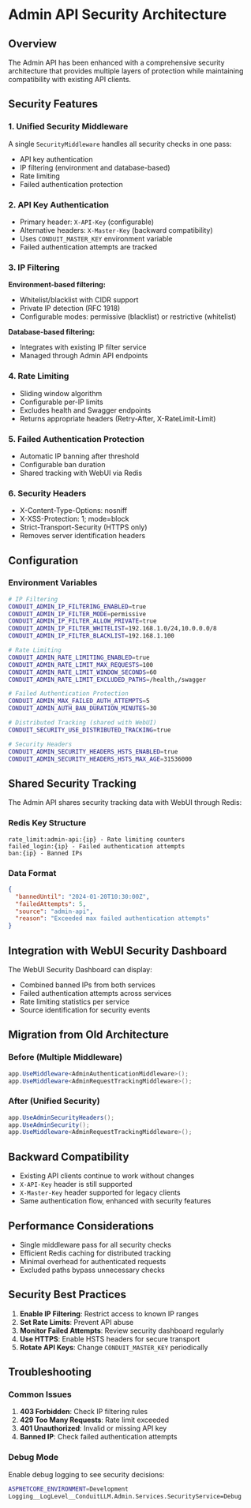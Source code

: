 # Admin API Security Architecture

## Overview

The Admin API has been enhanced with a comprehensive security architecture that provides multiple layers of protection while maintaining compatibility with existing API clients.

## Security Features

### 1. Unified Security Middleware

A single `SecurityMiddleware` handles all security checks in one pass:
- API key authentication
- IP filtering (environment and database-based)
- Rate limiting
- Failed authentication protection

### 2. API Key Authentication

- Primary header: `X-API-Key` (configurable)
- Alternative headers: `X-Master-Key` (backward compatibility)
- Uses `CONDUIT_MASTER_KEY` environment variable
- Failed authentication attempts are tracked

### 3. IP Filtering

**Environment-based filtering:**
- Whitelist/blacklist with CIDR support
- Private IP detection (RFC 1918)
- Configurable modes: permissive (blacklist) or restrictive (whitelist)

**Database-based filtering:**
- Integrates with existing IP filter service
- Managed through Admin API endpoints

### 4. Rate Limiting

- Sliding window algorithm
- Configurable per-IP limits
- Excludes health and Swagger endpoints
- Returns appropriate headers (Retry-After, X-RateLimit-Limit)

### 5. Failed Authentication Protection

- Automatic IP banning after threshold
- Configurable ban duration
- Shared tracking with WebUI via Redis

### 6. Security Headers

- X-Content-Type-Options: nosniff
- X-XSS-Protection: 1; mode=block
- Strict-Transport-Security (HTTPS only)
- Removes server identification headers

## Configuration

### Environment Variables

```bash
# IP Filtering
CONDUIT_ADMIN_IP_FILTERING_ENABLED=true
CONDUIT_ADMIN_IP_FILTER_MODE=permissive
CONDUIT_ADMIN_IP_FILTER_ALLOW_PRIVATE=true
CONDUIT_ADMIN_IP_FILTER_WHITELIST=192.168.1.0/24,10.0.0.0/8
CONDUIT_ADMIN_IP_FILTER_BLACKLIST=192.168.1.100

# Rate Limiting
CONDUIT_ADMIN_RATE_LIMITING_ENABLED=true
CONDUIT_ADMIN_RATE_LIMIT_MAX_REQUESTS=100
CONDUIT_ADMIN_RATE_LIMIT_WINDOW_SECONDS=60
CONDUIT_ADMIN_RATE_LIMIT_EXCLUDED_PATHS=/health,/swagger

# Failed Authentication Protection
CONDUIT_ADMIN_MAX_FAILED_AUTH_ATTEMPTS=5
CONDUIT_ADMIN_AUTH_BAN_DURATION_MINUTES=30

# Distributed Tracking (shared with WebUI)
CONDUIT_SECURITY_USE_DISTRIBUTED_TRACKING=true

# Security Headers
CONDUIT_ADMIN_SECURITY_HEADERS_HSTS_ENABLED=true
CONDUIT_ADMIN_SECURITY_HEADERS_HSTS_MAX_AGE=31536000
```

## Shared Security Tracking

The Admin API shares security tracking data with WebUI through Redis:

### Redis Key Structure

```
rate_limit:admin-api:{ip} - Rate limiting counters
failed_login:{ip} - Failed authentication attempts
ban:{ip} - Banned IPs
```

### Data Format

```json
{
  "bannedUntil": "2024-01-20T10:30:00Z",
  "failedAttempts": 5,
  "source": "admin-api",
  "reason": "Exceeded max failed authentication attempts"
}
```

## Integration with WebUI Security Dashboard

The WebUI Security Dashboard can display:
- Combined banned IPs from both services
- Failed authentication attempts across services
- Rate limiting statistics per service
- Source identification for security events

## Migration from Old Architecture

### Before (Multiple Middleware)
```csharp
app.UseMiddleware<AdminAuthenticationMiddleware>();
app.UseMiddleware<AdminRequestTrackingMiddleware>();
```

### After (Unified Security)
```csharp
app.UseAdminSecurityHeaders();
app.UseAdminSecurity();
app.UseMiddleware<AdminRequestTrackingMiddleware>();
```

## Backward Compatibility

- Existing API clients continue to work without changes
- `X-API-Key` header is still supported
- `X-Master-Key` header supported for legacy clients
- Same authentication flow, enhanced with security features

## Performance Considerations

- Single middleware pass for all security checks
- Efficient Redis caching for distributed tracking
- Minimal overhead for authenticated requests
- Excluded paths bypass unnecessary checks

## Security Best Practices

1. **Enable IP Filtering**: Restrict access to known IP ranges
2. **Set Rate Limits**: Prevent API abuse
3. **Monitor Failed Attempts**: Review security dashboard regularly
4. **Use HTTPS**: Enable HSTS headers for secure transport
5. **Rotate API Keys**: Change `CONDUIT_MASTER_KEY` periodically

## Troubleshooting

### Common Issues

1. **403 Forbidden**: Check IP filtering rules
2. **429 Too Many Requests**: Rate limit exceeded
3. **401 Unauthorized**: Invalid or missing API key
4. **Banned IP**: Check failed authentication attempts

### Debug Mode

Enable debug logging to see security decisions:
```bash
ASPNETCORE_ENVIRONMENT=Development
Logging__LogLevel__ConduitLLM.Admin.Services.SecurityService=Debug
```